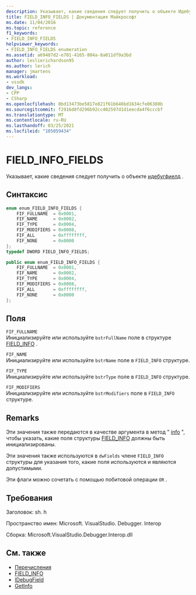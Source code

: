 ```yaml
---
description: Указывает, какие сведения следует получить о объекте Идебугфиелд.
title: FIELD_INFO_FIELDS | Документация Майкрософт
ms.date: 11/04/2016
ms.topic: reference
f1_keywords:
- FIELD_INFO_FIELDS
helpviewer_keywords:
- FIELD_INFO_FIELDS enumeration
ms.assetid: a69487d2-e701-4165-804a-8a011df9a3bd
author: leslierichardson95
ms.author: lerich
manager: jmartens
ms.workload:
- vssdk
dev_langs:
- CPP
- CSharp
ms.openlocfilehash: 0bd13473be5817e821f61b646bd1634cfe06388b
ms.sourcegitcommit: f2916d8fd296b92cc402597d1d1eecda4f6cccbf
ms.translationtype: MT
ms.contentlocale: ru-RU
ms.lasthandoff: 03/25/2021
ms.locfileid: "105059434"
---
```

# <a name="field_info_fields"></a>FIELD_INFO_FIELDS
Указывает, какие сведения следует получить о объекте [идебугфиелд](../../../extensibility/debugger/reference/idebugfield.md) .

## <a name="syntax"></a>Синтаксис

```cpp
enum enum_FIELD_INFO_FIELDS { 
    FIF_FULLNAME  = 0x0001,
    FIF_NAME      = 0x0002,
    FIF_TYPE      = 0x0004,
    FIF_MODIFIERS = 0x0008,
    FIF_ALL       = 0xffffffff,
    FIF_NONE      = 0x0000
};
typedef DWORD FIELD_INFO_FIELDS;
```

```csharp
public enum enum_FIELD_INFO_FIELDS {
    FIF_FULLNAME  = 0x0001,
    FIF_NAME      = 0x0002,
    FIF_TYPE      = 0x0004,
    FIF_MODIFIERS = 0x0008,
    FIF_ALL       = 0xffffffff,
    FIF_NONE      = 0x0000
};
```

## <a name="fields"></a>Поля
`FIF_FULLNAME`\
Инициализируйте или используйте `bstrFullName` поле в структуре [FIELD_INFO](../../../extensibility/debugger/reference/field-info.md) .

`FIF_NAME`\
Инициализируйте или используйте `bstrName` поле в `FIELD_INFO` структуре.

`FIF_TYPE`\
Инициализируйте или используйте `bstrType` поле в `FIELD_INFO` структуре.

`FIF_MODIFIERS`\
Инициализируйте или используйте `bstrModifiers` поле в `FIELD_INFO` структуре.

## <a name="remarks"></a>Remarks
Эти значения также передаются в качестве аргумента в метод " [info](../../../extensibility/debugger/reference/idebugfield-getinfo.md) ", чтобы указать, какие поля структуры [FIELD_INFO](../../../extensibility/debugger/reference/field-info.md) должны быть инициализированы.

Эти значения также используются в `dwFields` члене `FIELD_INFO` структуры для указания того, какие поля используются и являются допустимыми.

Эти флаги можно сочетать с помощью побитовой операции `OR` .

## <a name="requirements"></a>Требования
Заголовок: sh. h

Пространство имен: Microsoft. VisualStudio. Debugger. Interop

Сборка: Microsoft.VisualStudio.Debugger.Interop.dll

## <a name="see-also"></a>См. также
- [Перечисления](../../../extensibility/debugger/reference/enumerations-visual-studio-debugging.md)
- [FIELD_INFO](../../../extensibility/debugger/reference/field-info.md)
- [IDebugField](../../../extensibility/debugger/reference/idebugfield.md)
- [GetInfo](../../../extensibility/debugger/reference/idebugfield-getinfo.md)
